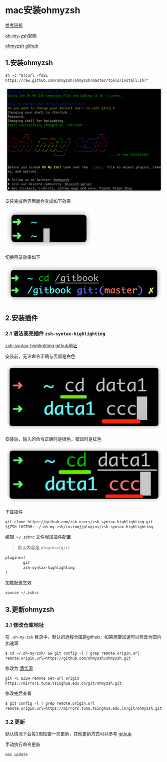 # mac安装ohmyzsh

[参考链接](https://lilyssh.blog.csdn.net/article/details/118178091?spm=1001.2101.3001.6661.1&utm_medium=distribute.pc_relevant_t0.none-task-blog-2%7Edefault%7ECTRLIST%7Edefault-1.no_search_link&depth_1-utm_source=distribute.pc_relevant_t0.none-task-blog-2%7Edefault%7ECTRLIST%7Edefault-1.no_search_link&utm_relevant_index=1)

[oh-my-zsh官网](https://ohmyz.sh/)

[ohmyzsh github](https://github.com/ohmyzsh/ohmyzsh)



## 1.安装ohmyzsh

```shell
sh -c "$(curl -fsSL https://raw.github.com/ohmyzsh/ohmyzsh/master/tools/install.sh)"
```



![iShot2022-01-17_10.51.12](https://github.com/pptfz/picgo-images/blob/master/img/iShot2022-01-17_10.51.12.png)



安装完成后界面就会变成如下效果

![iShot2022-01-17_21.35.21](https://github.com/pptfz/picgo-images/blob/master/img/iShot2022-01-17_21.35.21.png)





切换目录效果如下

![iShot2022-01-17_21.36.15](https://github.com/pptfz/picgo-images/blob/master/img/iShot2022-01-17_21.36.15.png)



## 2.安装插件

### 2.1 语法高亮插件 `zsh-syntax-highlighting`

[zsh-syntax-highlighting github地址](https://github.com/zsh-users/zsh-syntax-highlighting/)



安装前，无论命令正确与否都是白色

![iShot2022-01-17_21.38.32](https://github.com/pptfz/picgo-images/blob/master/img/iShot2022-01-17_21.38.32.png)





安装后，输入的命令正确时是绿色，错误时是红色

![iShot2022-01-17_21.38.39](https://github.com/pptfz/picgo-images/blob/master/img/iShot2022-01-17_21.38.39.png)





下载插件

```shell
git clone https://github.com/zsh-users/zsh-syntax-highlighting.git ${ZSH_CUSTOM:-~/.oh-my-zsh/custom}/plugins/zsh-syntax-highlighting
```



编辑 `～/.zshrc` 文件增加插件配置

> 默认内容是 `plugins=(git)`

```shell
plugins=(
        git
        zsh-syntax-highlighting
)
```



加载配置生效

```shell
source ~/.zshrc
```



## 3.更新ohmyzsh

### 3.1 修改仓库地址

在 `.oh-my-zsh` 目录中，默认的远程仓库是github，如果想要加速可以修改为国内加速源

```shell
$ cd ~/.oh-my-zsh/ && git config -l | grep remote.origin.url
remote.origin.url=https://github.com/ohmyzsh/ohmyzsh.git
```



修改为 [清华源](https://mirrors4.tuna.tsinghua.edu.cn/help/ohmyzsh.git/)

```shell
git -C $ZSH remote set-url origin https://mirrors.tuna.tsinghua.edu.cn/git/ohmyzsh.git
```



修改完后查看

```shell
$ git config -l | grep remote.origin.url
remote.origin.url=https://mirrors.tuna.tsinghua.edu.cn/git/ohmyzsh.git
```



### 3.2 更新

默认情况下会每2周检查一次更新，其他更新方式可以参考 [github](https://github.com/ohmyzsh/ohmyzsh?tab=readme-ov-file#getting-updates)

手动执行命令更新

```sh
omz update
```







